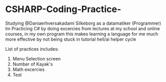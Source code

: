 # CSHARP-Coding-Practice-
Studying @Daniaerhversakadami Silkeborg as a datamatiker (Programmer) 
Im Practicing C# by doing excercies from lectures at my school and online courses, in my own program
this makes learning a language for me much more effective by not being stuck in tutorial hell/ai helper cycle 

List of practices includes:
1. Menu Selection screen 
2. Number of Kayak's 
3. Math excercies 
4. Test 
